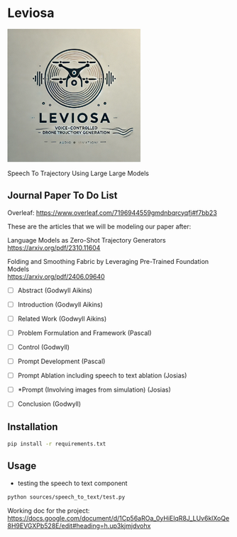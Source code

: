 # Leviosa

<img src="./logo/leviosa.webp" alt="Leviosa Logo" width="300">

Speech To Trajectory Using Large Large Models

## Journal Paper To Do List
Overleaf: https://www.overleaf.com/7196944559gmdnbqrcyqfj#f7bb23

These are the articles that we will be modeling our paper after:

Language Models as Zero-Shot Trajectory Generators \
https://arxiv.org/pdf/2310.11604 

Folding and Smoothing Fabric by Leveraging Pre-Trained Foundation Models \
https://arxiv.org/pdf/2406.09640

- [ ] Abstract (Godwyll Aikins)
- [ ] Introduction (Godwyll Aikins)
- [ ] Related Work (Godwyll Aikins)
- [ ] Problem Formulation and Framework (Pascal)
- [ ] Control (Godwyll)
- [ ] Prompt Development (Pascal)
- [ ] Prompt Ablation including speech to text ablation (Josias)
- [ ] *Prompt (Involving images from simulation) (Josias)
- [ ] Conclusion (Godwyll)


## Installation

```bash
pip install -r requirements.txt
```

## Usage

- testing the speech to text component

```bash
python sources/speech_to_text/test.py
```

[//]: # (Working document)
Working doc for the project:
https://docs.google.com/document/d/1Cp56aROa_0yHiElqR8J_LUv6klXoQe8H9EVGXPb528E/edit#heading=h.up3kjmjdvohx


